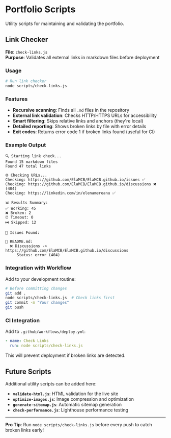 # Portfolio Scripts

Utility scripts for maintaining and validating the portfolio.

## Link Checker

**File**: `check-links.js`  
**Purpose**: Validates all external links in markdown files before deployment

### Usage

```bash
# Run link checker
node scripts/check-links.js
```

### Features

- **Recursive scanning**: Finds all `.md` files in the repository
- **External link validation**: Checks HTTP/HTTPS URLs for accessibility
- **Smart filtering**: Skips relative links and anchors (they're local)
- **Detailed reporting**: Shows broken links by file with error details
- **Exit codes**: Returns error code 1 if broken links found (useful for CI)

### Example Output

```
🔍 Starting link check...
Found 15 markdown files
Found 47 total links

🌐 Checking URLs...
Checking: https://github.com/ElaMCB/ElaMCB.github.io/issues ✅
Checking: https://github.com/ElaMCB/ElaMCB.github.io/discussions ❌ (404)
Checking: https://linkedin.com/in/elenamereanu ✅

📊 Results Summary:
✅ Working: 45
❌ Broken: 2
⏰ Timeout: 0
⏭️ Skipped: 12

🚨 Issues Found:

📄 README.md:
  ❌ Discussions -> https://github.com/ElaMCB/ElaMCB.github.io/discussions
     Status: error (404)
```

### Integration with Workflow

Add to your development routine:

```bash
# Before committing changes
git add .
node scripts/check-links.js  # Check links first
git commit -m "Your changes"
git push
```

### CI Integration

Add to `.github/workflows/deploy.yml`:

```yaml
- name: Check Links
  run: node scripts/check-links.js
```

This will prevent deployment if broken links are detected.

## Future Scripts

Additional utility scripts can be added here:

- **`validate-html.js`**: HTML validation for the live site
- **`optimize-images.js`**: Image compression and optimization  
- **`generate-sitemap.js`**: Automatic sitemap generation
- **`check-performance.js`**: Lighthouse performance testing

---

**Pro Tip**: Run `node scripts/check-links.js` before every push to catch broken links early!
